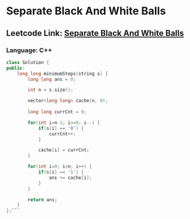 # Separate Black And White Balls

## Leetcode Link: [Separate Black And White Balls](https://leetcode.com/problems/separate-black-and-white-balls/)
### Language: C++

```cpp
class Solution {
public:
    long long minimumSteps(string s) {
        long long ans = 0;

        int n = s.size();

        vector<long long> cache(n, 0);
        
        long long currCnt = 0;

        for(int i=n-1; i>=0; i--) {
            if(s[i] == '0') {
                currCnt++;
            }

            cache[i] = currCnt;
        }

        for(int i=0; i<n; i++) {
            if(s[i] == '1') {
                ans += cache[i];
            }
        }

        return ans;
    }
};```



